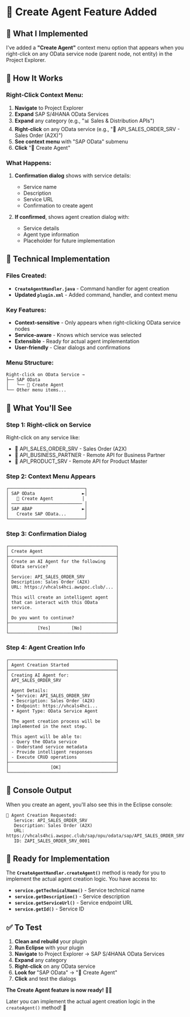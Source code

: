 # 🤖 **Create Agent Feature Added**

## 🎯 **What I Implemented**

I've added a **"Create Agent"** context menu option that appears when you right-click on any OData service node (parent node, not entity) in the Project Explorer.

## 🌟 **How It Works**

### **Right-Click Context Menu:**
1. **Navigate** to Project Explorer
2. **Expand** SAP S/4HANA OData Services
3. **Expand** any category (e.g., "📊 Sales & Distribution APIs")
4. **Right-click** on any OData service (e.g., "🔗 API_SALES_ORDER_SRV - Sales Order (A2X)")
5. **See context menu** with "SAP OData" submenu
6. **Click** "🤖 Create Agent"

### **What Happens:**
1. **Confirmation dialog** shows with service details:
   - Service name
   - Description  
   - Service URL
   - Confirmation to create agent

2. **If confirmed**, shows agent creation dialog with:
   - Service details
   - Agent type information
   - Placeholder for future implementation

## 🔧 **Technical Implementation**

### **Files Created:**
- **`CreateAgentHandler.java`** - Command handler for agent creation
- **Updated `plugin.xml`** - Added command, handler, and context menu

### **Key Features:**
- **Context-sensitive** - Only appears when right-clicking OData service nodes
- **Service-aware** - Knows which service was selected
- **Extensible** - Ready for actual agent implementation
- **User-friendly** - Clear dialogs and confirmations

### **Menu Structure:**
```
Right-click on OData Service →
├── SAP OData
│   └── 🤖 Create Agent
└── Other menu items...
```

## 🚀 **What You'll See**

### **Step 1: Right-click on Service**
Right-click on any service like:
- 🔗 API_SALES_ORDER_SRV - Sales Order (A2X)
- 🔗 API_BUSINESS_PARTNER - Remote API for Business Partner
- 🔗 API_PRODUCT_SRV - Remote API for Product Master

### **Step 2: Context Menu Appears**
```
┌─────────────────────────────┐
│ SAP OData                  ►│
│   🤖 Create Agent           │
│ ─────────────────────────── │
│ SAP ABAP                   ►│
│   Create SAP OData...       │
└─────────────────────────────┘
```

### **Step 3: Confirmation Dialog**
```
┌─────────────────────────────────────────┐
│ Create Agent                            │
├─────────────────────────────────────────┤
│ Create an AI Agent for the following    │
│ OData service?                          │
│                                         │
│ Service: API_SALES_ORDER_SRV            │
│ Description: Sales Order (A2X)          │
│ URL: https://vhcals4hci.awspoc.club/... │
│                                         │
│ This will create an intelligent agent   │
│ that can interact with this OData       │
│ service.                                │
│                                         │
│ Do you want to continue?                │
├─────────────────────────────────────────┤
│           [Yes]        [No]             │
└─────────────────────────────────────────┘
```

### **Step 4: Agent Creation Info**
```
┌─────────────────────────────────────────┐
│ Agent Creation Started                  │
├─────────────────────────────────────────┤
│ Creating AI Agent for:                  │
│ API_SALES_ORDER_SRV                     │
│                                         │
│ Agent Details:                          │
│ • Service: API_SALES_ORDER_SRV          │
│ • Description: Sales Order (A2X)        │
│ • Endpoint: https://vhcals4hci...       │
│ • Agent Type: OData Service Agent       │
│                                         │
│ The agent creation process will be      │
│ implemented in the next step.           │
│                                         │
│ This agent will be able to:             │
│ - Query the OData service               │
│ - Understand service metadata           │
│ - Provide intelligent responses         │
│ - Execute CRUD operations               │
├─────────────────────────────────────────┤
│                [OK]                     │
└─────────────────────────────────────────┘
```

## 📝 **Console Output**
When you create an agent, you'll also see this in the Eclipse console:
```
🤖 Agent Creation Requested:
   Service: API_SALES_ORDER_SRV
   Description: Sales Order (A2X)
   URL: https://vhcals4hci.awspoc.club/sap/opu/odata/sap/API_SALES_ORDER_SRV
   ID: ZAPI_SALES_ORDER_SRV_0001
```

## 🔮 **Ready for Implementation**

The **`CreateAgentHandler.createAgent()`** method is ready for you to implement the actual agent creation logic. You have access to:

- **`service.getTechnicalName()`** - Service technical name
- **`service.getDescription()`** - Service description  
- **`service.getServiceUrl()`** - Service endpoint URL
- **`service.getId()`** - Service ID

## ✅ **To Test**

1. **Clean and rebuild** your plugin
2. **Run Eclipse** with your plugin
3. **Navigate** to Project Explorer → SAP S/4HANA OData Services
4. **Expand** any category
5. **Right-click** on any OData service
6. **Look for** "SAP OData" → "🤖 Create Agent"
7. **Click** and test the dialogs

**The Create Agent feature is now ready!** 🤖✨

Later you can implement the actual agent creation logic in the `createAgent()` method! 🚀
